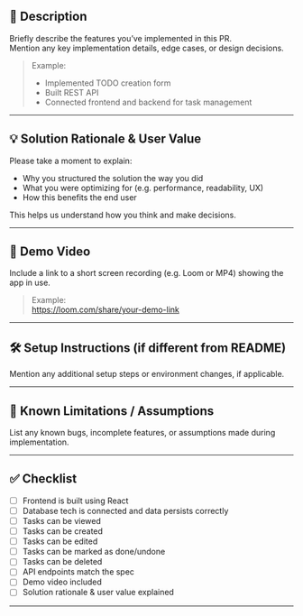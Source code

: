 ## 🚀 Description

Briefly describe the features you’ve implemented in this PR.  
Mention any key implementation details, edge cases, or design decisions.

> Example:  
> - Implemented TODO creation form  
> - Built REST API
> - Connected frontend and backend for task management

---

## 💡 Solution Rationale & User Value

Please take a moment to explain:

- Why you structured the solution the way you did
- What you were optimizing for (e.g. performance, readability, UX)
- How this benefits the end user

This helps us understand how you think and make decisions.

---

## 🎥 Demo Video

Include a link to a short screen recording (e.g. Loom or MP4) showing the app in use.

> Example:  
> https://loom.com/share/your-demo-link

---

## 🛠️ Setup Instructions (if different from README)

Mention any additional setup steps or environment changes, if applicable.

---

## 📌 Known Limitations / Assumptions

List any known bugs, incomplete features, or assumptions made during implementation.

---

## ✅ Checklist

- [ ] Frontend is built using React
- [ ] Database tech is connected and data persists correctly
- [ ] Tasks can be viewed
- [ ] Tasks can be created
- [ ] Tasks can be edited
- [ ] Tasks can be marked as done/undone
- [ ] Tasks can be deleted
- [ ] API endpoints match the spec
- [ ] Demo video included
- [ ] Solution rationale & user value explained

---
